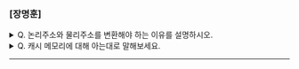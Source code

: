 ### [장명훈]

<details>
  <summary> Q. 논리주소와 물리주소를 변환해야 하는 이유를 설명하시오.  </summary>
  
  - CPU와 RAM이 상호작용을 하려면 논리주소를 물리주소로 바꿔줘야 한다.
  - 논리주소로 동작하는 CPU가 RAM에게 명령을 전달하려면 MMU를 통해 RAM의 물리 주소로 변환해야 한다. 
  
</details>

<details>
  <summary> Q. 캐시 메모리에 대해 아는대로 말해보세요. </summary>

  - CPU가 매번 메모리에 왔다 하는 건 시간이 오래 걸리니 메모리에서 CPU가 자주 사용할 것같은 일부 데이터를 어딘가에 저장해놓고 쉽게 가져다 쓰기 위해 탄생

  - CPU(코어)와 가까운 순대로 L1, L2, L3 캐시가 있으며 가까운 순대로 속도가 빠른 대신 용량이 작다. 

  - 캐시 메모리에는 참조 지역성의 원리에 의거하여 데이터가 저장
    - 최근에 접근한 메모리 공간
    - 접근한 메모리 공간 근처

</details>

---